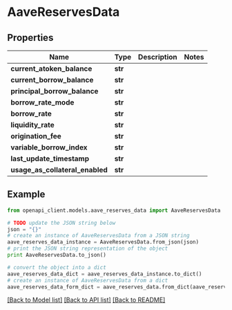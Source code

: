 # AaveReservesData


## Properties
Name | Type | Description | Notes
------------ | ------------- | ------------- | -------------
**current_atoken_balance** | **str** |  | 
**current_borrow_balance** | **str** |  | 
**principal_borrow_balance** | **str** |  | 
**borrow_rate_mode** | **str** |  | 
**borrow_rate** | **str** |  | 
**liquidity_rate** | **str** |  | 
**origination_fee** | **str** |  | 
**variable_borrow_index** | **str** |  | 
**last_update_timestamp** | **str** |  | 
**usage_as_collateral_enabled** | **str** |  | 

## Example

```python
from openapi_client.models.aave_reserves_data import AaveReservesData

# TODO update the JSON string below
json = "{}"
# create an instance of AaveReservesData from a JSON string
aave_reserves_data_instance = AaveReservesData.from_json(json)
# print the JSON string representation of the object
print AaveReservesData.to_json()

# convert the object into a dict
aave_reserves_data_dict = aave_reserves_data_instance.to_dict()
# create an instance of AaveReservesData from a dict
aave_reserves_data_form_dict = aave_reserves_data.from_dict(aave_reserves_data_dict)
```
[[Back to Model list]](../README.md#documentation-for-models) [[Back to API list]](../README.md#documentation-for-api-endpoints) [[Back to README]](../README.md)


